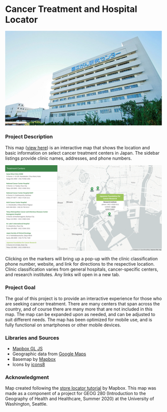# Cancer Treatment and Hospital Locator

![](assets/hospital.jpg)

### Project Description
This map ([view here](https://ky-chin.github.io/japan-liver-cancer/index.html)) is an interactive map that shows the location and basic information on select cancer treatment centers in Japan. The sidebar listings provide clinic names, addresses, and phone numbers.

![](assets/example.png)

Clicking on the markers will bring up a pop-up with the clinic classification phone number, website, and link for directions to the respective location. Clinic classification varies from general hospitals, cancer-specific centers, and research institutes. Any links will open in a new tab.

### Project Goal
The goal of this project is to provide an interactive experience for those who are seeking cancer treatment. There are many centers that span across the country, and of course there are many more that are not included in this map. The map can be expanded upon as needed, and can be adjusted to suit different needs. The map has been optimized for mobile use, and is fully functional on smartphones or other mobile devices.


### Libraries and Sources
- [Mapbox GL JS](https://docs.mapbox.com/mapbox-gl-js/api/)
- Geographic data from [Google Maps](https://maps.google.com)
- Basemap by [Mapbox](https://www.mapbox.com/)
- Icons by [icons8](https://icons8.com/icons)


### Acknowledgment
Map created following the [store locator tutorial](https://docs.mapbox.com/help/tutorials/building-a-store-locator/) by Mapbox.
This map was made as a component of a project for GEOG 280 (Introduction to the Geography of Health and Healthcare, Summer 2020) at the University of Washington, Seattle.
